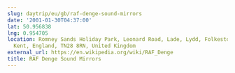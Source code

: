 ```yaml
---
slug: daytrip/eu/gb/raf-denge-sound-mirrors
date: '2001-01-30T04:37:00'
lat: 50.956838
lng: 0.954705
location: Romney Sands Holiday Park, Leonard Road, Lade, Lydd, Folkestone and Hythe,
  Kent, England, TN28 8RN, United Kingdom
external_url: https://en.wikipedia.org/wiki/RAF_Denge
title: RAF Denge Sound Mirrors
---
```




